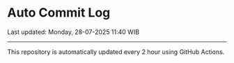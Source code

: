 # Auto Commit Log

Last updated: Monday, 28-07-2025 11:40 WIB

---

This repository is automatically updated every 2 hour using GitHub Actions.
